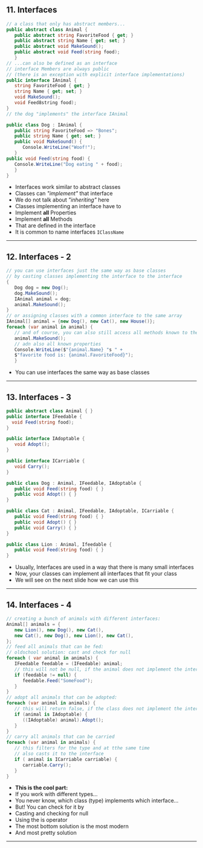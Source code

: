 

## 11. Interfaces

```cs
// a class that only has abstract members...
public abstract class Animal {
   public abstract string FavoriteFood { get; }
   public abstract string Name { get; set; }
   public abstract void MakeSound();
   public abstract void Feed(string food);
   }
// ...can also be defined as an interface
// interface Members are always public
// (there is an exception with explicit interface implementations)
public interface IAnimal {
   string FavoriteFood { get; }
   string Name { get; set; }
   void MakeSound();
   void Feed8string food);
}
// the dog "implements" the interface IAnimal

public class Dog : IAnimal {
   public string FavoriteFood => "Bones";
   public string Name { get; set; }
   public void MakeSound() {
      Console.WriteLine("Woof!");
   }
public void Feed(string food) {
   Console.WriteLine("Dog eating " + food);
   }
}
```
- Interfaces work similar to abstract classes
- Classes can *"implement"* that interface
- We do not talk about *"inheriting"* here
- Classes implementing an interface have to
- Implement **all** Properties
- Implement **all** Methods
- That are defined in the interface
- It is common to name interfaces `IClassName`

---

## 12. Interfaces - 2

```cs
// you can use interfaces just the same way as base classes
// by casting classes implementing the interface to the interface
{
   Dog dog = new Dog();
   dog.MakeSound();
   IAnimal animal = dog;
   animal.MakeSound();
}
// or assigning classes with a common interface to the same array
IAnimal[] animal = {new Dog(), new Cat(), new House()};
foreach (var animal in animal) {
   // and of course, you can also still access all methods known to the interface
   animal.MakeSound();
   // adn also all known properties
   Console.WriteLine($"{animal.Name} "s " +
   $"favorite food is: {animal.FavoriteFood}");
   }
```

- You can use interfaces the same way as base classes

---

## 13. Interfaces - 3


```cs
public abstract class Animal { }
public interface IFeedable {
  void Feed(string food);
}

public interface IAdoptable {
   void Adopt();
}

public interface ICarriable {
   void Carry();
}

public class Dog : Animal, IFeedable, IAdoptable {
   public void Feed(string food) { }
   public void Adopt() { }
}

public class Cat : Animal, IFeedable, IAdoptable, ICarriable {
   public void Feed(string food) { }
   public void Adopt() { }
   public void Carry() { }
}

public class Lion : Animal, Ifeedable {
   public void Feed(string food) { }
}
```
- Usually, Interfaces are used in a way that there is many small interfaces
- Now, your classes can implement all interfaces that fit your class
- We will see on the next slide how we can use this

---

## 14. Interfaces - 4

```cs
// creating a bunch of animals with different interfaces:
Animal[] animals = {
   new Lion(), new Dog(), new Cat(), 
   new Cat(), new Dog(), new Lion(), new Cat(),
};
// feed all animals that can be fed: 
// oldschool solution: cast and check for null
foreach ( var animal in animals) {
   IFeedable feedable = (IFeedable) animal;
   // this will not be null, if the animal does not implement the interface IFeedable
   if (feedable != null) {
      feedable.Feed("SomeFood");
   }
}
// adopt all animals that can be adopted:
foreach (var animal in animals) {
   // this will return false, if the class does not implement the interface
   if (animal is IAdoptable) {
      ((IAdoptable) animal).Adopt();
   }
}
// carry all animals that can be carried
foreach (var animal in animals) {
   // this filters for the type and at tthe same time
   // also casts it to the interface
   if ( animal is ICarriable carriable) {
      carriable.Carry();
   }
}
```

- **This is the cool part:**
- If you work with different types…
- You never know, which class (type) implements which interface…
- But! You can check for it by
- Casting and checking for null
- Using the is operator
- The most bottom solution is the most modern
- And most pretty solution

---

